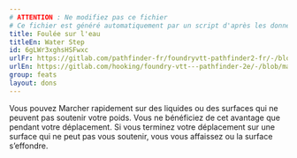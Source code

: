 ```yaml
---
# ATTENTION : Ne modifiez pas ce fichier
# Ce fichier est généré automatiquement par un script d'après les données du module Foundry VTT officiel et de sa traduction
title: Foulée sur l'eau
titleEn: Water Step
id: 6gLWr3xghsHSFwxc
urlFr: https://gitlab.com/pathfinder-fr/foundryvtt-pathfinder2-fr/-/blob/master/data/feats/6gLWr3xghsHSFwxc.htm
urlEn: https://gitlab.com/hooking/foundry-vtt---pathfinder-2e/-/blob/master/packs/data/feats.db/water-step.json
group: feats
layout: dons
---
```

Vous pouvez Marcher rapidement sur des liquides ou des surfaces qui ne peuvent pas soutenir votre poids. Vous ne bénéficiez de cet avantage que pendant votre déplacement. Si vous terminez votre déplacement sur une surface qui ne peut pas vous soutenir, vous vous affaissez ou la surface s’effondre.


